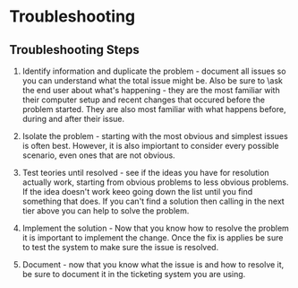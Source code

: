 # Troubleshooting

## Troubleshooting Steps

1. Identify information and duplicate the problem - document all issues so you can understand what the total issue might be. Also be sure to \ask the end user about what's happening - they are the most familiar with their computer setup and recent changes that occured before the problem started. They are also most familiar with what happens before, during and after their issue.

2. Isolate the problem - starting with the most obvious and simplest issues is often best. However, it is also impiortant to consider every possible scenario, even ones that are not obvious. 

3. Test teories until resolved - see if the ideas you have for resolution actually work, starting from obvious problems to less obvious problems. If the idea doesn't work keeo going down the list until you find something that does. If you can't find a solution then calling in the next tier above you can help to solve the problem.

4. Implement the solution - Now that you know how to resolve the problem it is important to implement the change. Once the fix is applies be sure to test the system to make sure the issue is resolved.

5. Document - now that you know what the issue is and how to resolve it, be sure to document it in the ticketing system you are using.
